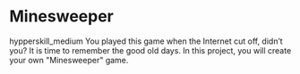 # Minesweeper
hypperskill_medium
You played this game when the Internet cut off, didn’t you? It is time to remember the good old days. In this project, you will create your own "Minesweeper" game.

